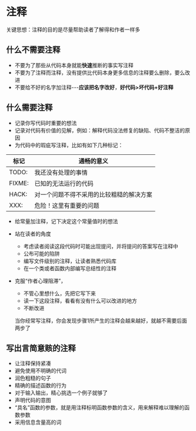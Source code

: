 # 注释

关键思想：注释的目的是尽量帮助读者了解得和作者一样多

## 什么不需要注释

- 不要为了那些从代码本身就能**快速**推断的事实写注释
- 不要为了注释而注释，没有提供比代码本身更多信息的注释要么删除，要么改进
- 不要给不好的名字加注释---**应该把名字改好**，**好代码>坏代码+好注释**

## 什么需要注释

- 记录你写代码时重要的想法
- 记录对代码有价值的见解，例如：解释代码没法修复的缺陷、代码不整洁的原因
- 为代码中的瑕疵写注释，比如有如下几种标记：

| 标记     | 通畅的意义                |
| ------ | -------------------- |
| TODO:  | 我还没有处理的事情            |
| FIXME: | 已知的无法运行的代码           |
| HACK:  | 对一个问题不得不采用的比较粗糙的解决方案 |
| XXX:   | 危险！这里有重要的问题          |

- 给常量加注释，记下决定这个常量值时的想法

- 站在读者的角度

  - 考虑读者阅读这段代码时可能出现提问，并将提问的答案写在注释中
  - 公布可能的陷阱
  - 编写文件级别的注释，让读者熟悉代码库
  - 在一个类或者函数内部编写总结性的注释

- 克服“作者心理阻滞”，

  - 不管心里想什么，先把它写下来
  - 读一下这段注释，看看有没有什么可以改进的地方
  - 不断改进

  当你经常写注释，你会发现步骤1所产生的注释会越来越好，就越不需要后面两步了

## 写出言简意赅的注释

- 让注释保持紧凑
- 避免使用不明确的代词
- 润色粗糙的句子
- 精确的描述函数的行为
- 对于输入输出，精心挑选一个例子就够了
- 声明代码的意图
- “具名”函数的参数，就是用注释标明函数参数的含义，用来解释难以理解的函数参数
- 采用信息含量高的词
